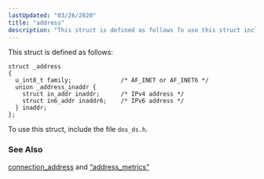 ```yaml
---
lastUpdated: "03/26/2020"
title: "address"
description: "This struct is defined as follows To use this struct include the file dns ds h connection address and Section 68 4 address metrics..."
---
```


This struct is defined as follows:

```
struct _address
{
  u_int8_t family;              /* AF_INET or AF_INET6 */
  union _address_inaddr {
    struct in_addr inaddr;      /* IPv4 address */
    struct in6_addr inaddr6;    /* IPv6 address */
  } inaddr;
};
```

To use this struct, include the file `dns_ds.h`.

### <a name="idp46120336"></a> See Also

[connection_address](/momentum/3/3-api/apis-connection-address) and [“address_metrics”](/momentum/3/3-api/structs-address-metrics)